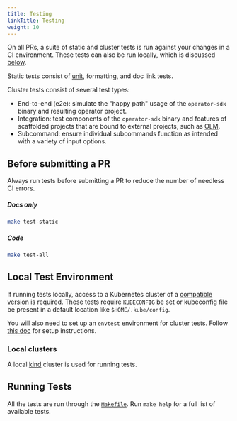```yaml
---
title: Testing
linkTitle: Testing
weight: 10
---
```


On all PRs, a suite of static and cluster tests is run against your changes in a CI environment.
These tests can also be run locally, which is discussed [below](#local-test-environment).

Static tests consist of [unit][unit-tests], formatting, and doc link tests.

Cluster tests consist of several test types:
- End-to-end (e2e): simulate the "happy path" usage of the `operator-sdk` binary and resulting operator project.
- Integration: test components of the `operator-sdk` binary and features of scaffolded projects that are
bound to external projects, such as [OLM][olm].
- Subcommand: ensure individual subcommands function as intended with a variety of input options.

## Before submitting a PR

Always run tests before submitting a PR to reduce the number of needless CI errors.

##### Docs only

```sh
make test-static
```

##### Code

```sh
make test-all
```


## Local Test Environment

If running tests locally, access to a Kubernetes cluster of a [compatible version][k8s-version-compat] is required.
These tests require `KUBECONFIG` be set or kubeconfig file be present in a default location like `$HOME/.kube/config`.

You will also need to set up an `envtest` environment for cluster tests. Follow [this doc][envtest-setup]
for setup instructions.

### Local clusters

A local [kind][kind] cluster is used for running tests.

## Running Tests

All the tests are run through the [`Makefile`][makefile]. Run `make help` for a full list of available tests.

[unit-tests]: https://onsi.github.io/gomega/
[olm]: https://olm.operatorframework.io/
[minikube]: https://kubernetes.io/docs/setup/learning-environment/minikube/
[kind]: https://kind.sigs.k8s.io/
[envtest-setup]: /docs/building-operators/golang/references/envtest-setup
[makefile]: https://github.com/operator-framework/operator-sdk/blob/master/Makefile
[k8s-version-compat]:/docs/overview#kubernetes-version-compatibility
